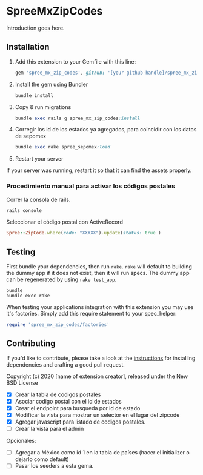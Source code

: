 # SpreeMxZipCodes

Introduction goes here.

## Installation

1. Add this extension to your Gemfile with this line:

    ```ruby
    gem 'spree_mx_zip_codes', github: '[your-github-handle]/spree_mx_zip_codes'
    ```

2. Install the gem using Bundler

    ```ruby
    bundle install
    ```

3. Copy & run migrations

    ```ruby
    bundle exec rails g spree_mx_zip_codes:install
    ```
4. Corregir los id de los estados ya agregados, para coincidir con los datos de sepomex
    ```ruby
    bundle exec rake spree_sepomex:load
    ```

5. Restart your server

  If your server was running, restart it so that it can find the assets properly.


### Procedimiento manual para activar los códigos postales

  Correr la consola de rails.
  ```ruby
  rails console
  ```
  Seleccionar el código postal con ActiveRecord
  ```ruby
  Spree::ZipCode.where(code: "XXXXX").update(status: true )
  ```


## Testing

First bundle your dependencies, then run `rake`. `rake` will default to building the dummy app if it does not exist, then it will run specs. The dummy app can be regenerated by using `rake test_app`.

```shell
bundle
bundle exec rake
```

When testing your applications integration with this extension you may use it's factories.
Simply add this require statement to your spec_helper:

```ruby
require 'spree_mx_zip_codes/factories'
```

## Contributing

If you'd like to contribute, please take a look at the
[instructions](CONTRIBUTING.md) for installing dependencies and crafting a good
pull request.

Copyright (c) 2020 [name of extension creator], released under the New BSD License

- [X] Crear la tabla de codigos postales
- [X] Asociar codigo postal con el id de estados
- [X] Crear el endpoint para busqueda por id de estado
- [X] Modificar la vista para mostrar un selector en el lugar del zipcode
- [X] Agregar javascript para listado de codigos postales.
- [ ] Crear la vista para el admin

Opcionales: 

- [ ] Agregar a México como id 1 en la tabla de países (hacer el initializer o dejarlo como default)
- [ ] Pasar los seeders a esta gema. 
